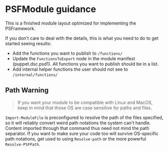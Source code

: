 # PSFModule guidance

This is a finished module layout optimized for implementing the PSFramework.

If you don't care to deal with the details, this is what you need to do to get started seeing results:

- Add the functions you want to publish to `/functions/`
- Update the `FunctionsToExport` node in the module manifest (puppet.dsc.psd1). All functions you want to publish should be in a list.
- Add internal helper functions the user should not see to `/internal/functions/`

## Path Warning

> If you want your module to be compatible with Linux and MacOS, keep in mind that those OS are case sensitive for paths and files.

`Import-ModuleFile` is preconfigured to resolve the path of the files specified, so it will reliably convert weird path notations the system can't handle.
Content imported through that command thus need not mind the path separator.
If you want to make sure your code too will survive OS-specific path notations, get used to using `Resolve-path` or the more powerful `Resolve-PSFPath`.
